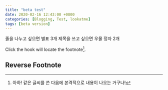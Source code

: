 ```yaml
---
title: "beta test"
date: 2020-02-16 12:43:00 +0800
categories: [Blogging, Test, lookatme]
tags: [beta version]
---
```


줄을 나누고 싶으면 별표 3개
제목을 쓰고 싶으면 우물 정자 2개

Click the hook will locate the footnote[^footnote].

## Reverse Footnote

[^footnote]: 아하! 같은 글씨를 쓴 다음에 본격적으로 내용이 나오는 거구나!
